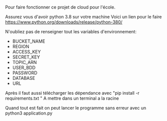 Pour faire fonctionner ce projet de cloud pour l'école.

Assurez vous d'avoir python 3.8 sur votre machine 
Voici un lien pour le faire https://www.python.org/downloads/release/python-380/

N'oubliez pas de renseigner tout les variables d'environnement:
* BUCKET_NAME
* REGION
* ACCESS_KEY
* SECRET_KEY
* TOPIC_ARN
* USER_BDD
* PASSWORD
* DATABASE
* URL

Après il faut aussi télécharger les dépendance avec 
"pip install -r requirements.txt " A mettre dans un terminal a la racine 

Quand tout est fait on peut lancer le programme sans erreur avec un 
python3 application.py


